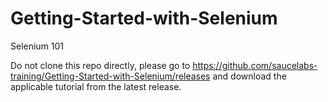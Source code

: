# Getting-Started-with-Selenium
Selenium 101

Do not clone this repo directly, please go to https://github.com/saucelabs-training/Getting-Started-with-Selenium/releases and download the applicable tutorial from the latest release.
